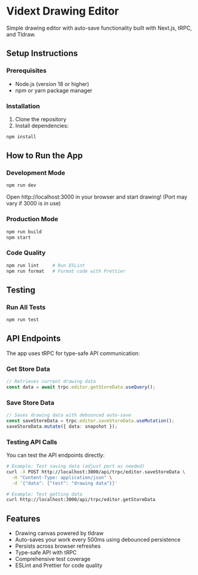# Vidext Drawing Editor

Simple drawing editor with auto-save functionality built with Next.js, tRPC, and Tldraw.

## Setup Instructions

### Prerequisites

- Node.js (version 18 or higher)
- npm or yarn package manager

### Installation

1. Clone the repository
2. Install dependencies:

```bash
npm install
```

## How to Run the App

### Development Mode

```bash
npm run dev
```

Open http://localhost:3000 in your browser and start drawing! (Port may vary if 3000 is in use)

### Production Mode

```bash
npm run build
npm start
```

### Code Quality

```bash
npm run lint     # Run ESLint
npm run format   # Format code with Prettier
```

## Testing

### Run All Tests

```bash
npm run test
```

## API Endpoints

The app uses tRPC for type-safe API communication:

### Get Store Data

```typescript
// Retrieves current drawing data
const data = await trpc.editor.getStoreData.useQuery();
```

### Save Store Data

```typescript
// Saves drawing data with debounced auto-save
const saveStoreData = trpc.editor.saveStoreData.useMutation();
saveStoreData.mutate({ data: snapshot });
```

### Testing API Calls

You can test the API endpoints directly:

```bash
# Example: Test saving data (adjust port as needed)
curl -X POST http://localhost:3000/api/trpc/editor.saveStoreData \
  -H "Content-Type: application/json" \
  -d '{"data": {"test": "drawing data"}}'

# Example: Test getting data
curl http://localhost:3000/api/trpc/editor.getStoreData
```

## Features

- Drawing canvas powered by tldraw
- Auto-saves your work every 500ms using debounced persistence
- Persists across browser refreshes
- Type-safe API with tRPC
- Comprehensive test coverage
- ESLint and Prettier for code quality
